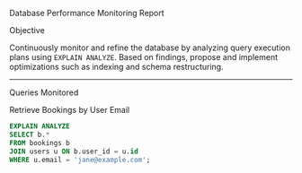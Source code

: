 Database Performance Monitoring Report

 Objective

Continuously monitor and refine the database by analyzing query execution plans using `EXPLAIN ANALYZE`. Based on findings, propose and implement optimizations such as indexing and schema restructuring.

---

 Queries Monitored

 Retrieve Bookings by User Email

```sql
EXPLAIN ANALYZE
SELECT b.*
FROM bookings b
JOIN users u ON b.user_id = u.id
WHERE u.email = 'jane@example.com';

